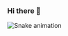 ### Hi there 👋

<!--
# 👋 Hello! Welcome to my Github profile.
## My name is William and my nickname is "Will"!

Here are some ideas to get you started:

- 🔭 I’m currently working on Rarolog Transportadora 🚗
- 🌱 I’m currently learning  Java ☕ <link rel="stylesheet" href="https://cdn.jsdelivr.net/gh/devicons/devicon@v2.15.1/devicon.min.css">
- 👯 I’m looking to collaborate with the technology of the world
- 🤔 I’m looking for help with life of Programmer 😂
- 💬 Ask me about codes or tecnology
- ⚡ Fun fact: Programmer, Proactive, Otaku 🤣  
-->












![Snake animation](https://github.com/seu-usuário-aqui/seu-usuário-aqui/blob/output/github-contribution-grid-snake.svg)
